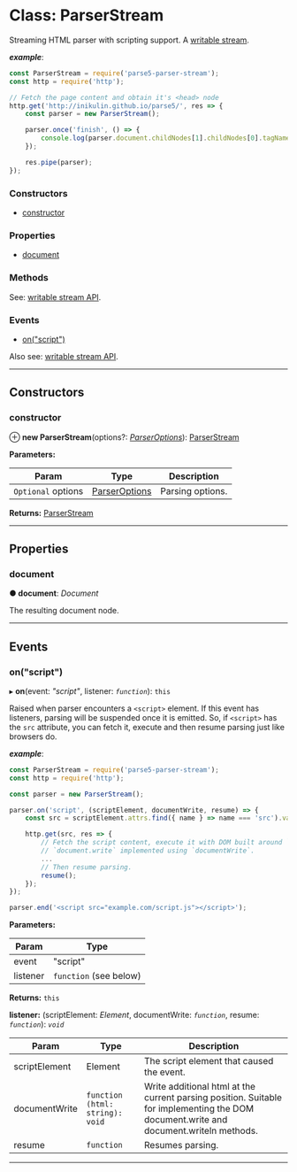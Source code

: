 # Class: ParserStream

Streaming HTML parser with scripting support. A [writable stream](https://nodejs.org/api/stream.html#stream_class_stream_writable).

*__example__*:

```js
const ParserStream = require('parse5-parser-stream');
const http = require('http');

// Fetch the page content and obtain it's <head> node
http.get('http://inikulin.github.io/parse5/', res => {
    const parser = new ParserStream();

    parser.once('finish', () => {
        console.log(parser.document.childNodes[1].childNodes[0].tagName); //> 'head'
    });

    res.pipe(parser);
});
```

### Constructors

* [constructor](#constructor)

### Properties

* [document](#document)

### Methods

See: [writable stream API](https://nodejs.org/api/stream.html#stream_class_stream_writable).

### Events

* [on("script")](#on_script)

Also see: [writable stream API](https://nodejs.org/api/stream.html#stream_class_stream_writable).

---

## Constructors

<a id="constructor"></a>

###  constructor

⊕ **new ParserStream**(options?: *[ParserOptions](../../parse5/docs/options/parser-options.md)*): [ParserStream]()

**Parameters:**

| Param | Type | Description |
| ------ | ------ | ------ |
| `Optional` options | [ParserOptions](../../parse5/docs/options/parser-options.md) |  Parsing options. |

**Returns:** [ParserStream]()

___

## Properties

<a id="document"></a>

###  document

**● document**: *Document*

The resulting document node.
___

## Events

<a id="on_script"></a>

###  on("script")

▸ **on**(event: *"script"*, listener: *`function`*): `this`

Raised when parser encounters a `<script>` element. If this event has listeners, parsing will be suspended once it is emitted. So, if `<script>` has the `src` attribute, you can fetch it, execute and then resume parsing just like browsers do.

*__example__*:

```js
const ParserStream = require('parse5-parser-stream');
const http = require('http');

const parser = new ParserStream();

parser.on('script', (scriptElement, documentWrite, resume) => {
    const src = scriptElement.attrs.find({ name } => name === 'src').value;

    http.get(src, res => {
        // Fetch the script content, execute it with DOM built around `parser.document` and
        // `document.write` implemented using `documentWrite`.
        ...
        // Then resume parsing.
        resume();
    });
});

parser.end('<script src="example.com/script.js"></script>');
```

**Parameters:**

| Param | Type |
| ------ | ------ |
| event | "script" |
| listener | `function` (see below) |

**Returns:** `this`

**listener:** (scriptElement: *Element*, documentWrite: *`function`*, resume: *`function`*): *`void`*

| Param | Type | Description |
| ------ | ------ | ------ |
| scriptElement | Element |  The script element that caused the event. |
| documentWrite | `function (html: string): void` |  Write additional html at the current parsing position. Suitable for implementing the DOM document.write and document.writeln methods. |
| resume | `function` | Resumes parsing.

___
